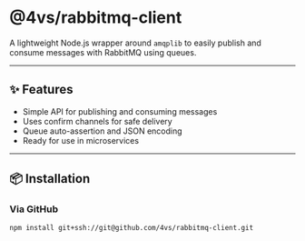 # @4vs/rabbitmq-client

A lightweight Node.js wrapper around `amqplib` to easily publish and consume messages with RabbitMQ using queues.

---

## ✨ Features

-   Simple API for publishing and consuming messages
-   Uses confirm channels for safe delivery
-   Queue auto-assertion and JSON encoding
-   Ready for use in microservices

---

## 📦 Installation

### Via GitHub

```bash
npm install git+ssh://git@github.com/4vs/rabbitmq-client.git
```
